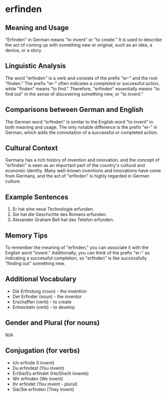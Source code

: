 # erfinden
## Meaning and Usage
"Erfinden" in German means "to invent" or "to create." It is used to describe the act of coming up with something new or original, such as an idea, a device, or a story.

## Linguistic Analysis
The word "erfinden" is a verb and consists of the prefix "er-" and the root "finden." The prefix "er-" often indicates a completed or successful action, while "finden" means "to find." Therefore, "erfinden" essentially means "to find out" in the sense of discovering something new, or "to invent."

## Comparisons between German and English
The German word "erfinden" is similar to the English word "to invent" in both meaning and usage. The only notable difference is the prefix "er-" in German, which adds the connotation of a successful or completed action.

## Cultural Context
Germany has a rich history of invention and innovation, and the concept of "erfinden" is seen as an important part of the country's cultural and economic identity. Many well-known inventions and innovations have come from Germany, and the act of "erfinden" is highly regarded in German culture.

## Example Sentences
1. Er hat eine neue Technologie erfunden.
2. Sie hat die Geschichte des Romans erfunden.
3. Alexander Graham Bell hat das Telefon erfunden.

## Memory Tips
To remember the meaning of "erfinden," you can associate it with the English word "invent." Additionally, you can think of the prefix "er-" as indicating a successful completion, so "erfinden" is like successfully "finding out" something new.

## Additional Vocabulary
- Die Erfindung (noun) - the invention
- Der Erfinder (noun) - the inventor
- Erschaffen (verb) - to create
- Entwickeln (verb) - to develop

## Gender and Plural (for nouns)
N/A

## Conjugation (for verbs)
- Ich erfinde (I invent)
- Du erfindest (You invent)
- Er/Sie/Es erfindet (He/She/It invents)
- Wir erfinden (We invent)
- Ihr erfindet (You invent - plural)
- Sie/Sie erfinden (They invent)